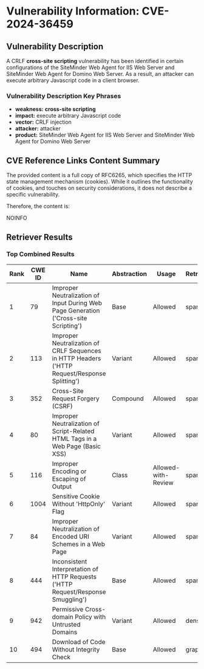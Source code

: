 # Vulnerability Information: CVE-2024-36459

## Vulnerability Description
A CRLF **cross-site scripting** vulnerability has been identified in certain configurations of the SiteMinder Web Agent for IIS Web Server and SiteMinder Web Agent for Domino Web Server. As a result, an attacker can execute arbitrary Javascript code in a client browser.

### Vulnerability Description Key Phrases
- **weakness:** **cross-site scripting**
- **impact:** execute arbitrary Javascript code
- **vector:** CRLF injection
- **attacker:** attacker
- **product:** SiteMinder Web Agent for IIS Web Server and SiteMinder Web Agent for Domino Web Server

## CVE Reference Links Content Summary
The provided content is a full copy of RFC6265, which specifies the HTTP state management mechanism (cookies). While it outlines the functionality of cookies, and touches on security considerations, it does not describe a specific vulnerability.

Therefore, the content is:

NOINFO

## Retriever Results

### Top Combined Results

| Rank | CWE ID | Name | Abstraction | Usage  | Retrievers | Individual Scores |
|------|--------|------|-------------|-------|------------|-------------------|
| 1 | 79 | Improper Neutralization of Input During Web Page Generation ('Cross-site Scripting') | Base | Allowed | sparse | 0.297 |
| 2 | 113 | Improper Neutralization of CRLF Sequences in HTTP Headers ('HTTP Request/Response Splitting') | Variant | Allowed | sparse | 0.282 |
| 3 | 352 | Cross-Site Request Forgery (CSRF) | Compound | Allowed | sparse | 0.280 |
| 4 | 80 | Improper Neutralization of Script-Related HTML Tags in a Web Page (Basic XSS) | Variant | Allowed | sparse | 0.279 |
| 5 | 116 | Improper Encoding or Escaping of Output | Class | Allowed-with-Review | sparse | 0.261 |
| 6 | 1004 | Sensitive Cookie Without 'HttpOnly' Flag | Variant | Allowed | sparse | 0.259 |
| 7 | 84 | Improper Neutralization of Encoded URI Schemes in a Web Page | Variant | Allowed | sparse | 0.255 |
| 8 | 444 | Inconsistent Interpretation of HTTP Requests ('HTTP Request/Response Smuggling') | Base | Allowed | sparse | 0.254 |
| 9 | 942 | Permissive Cross-domain Policy with Untrusted Domains | Variant | Allowed | dense | 0.585 |
| 10 | 494 | Download of Code Without Integrity Check | Base | Allowed | graph | 0.002 |

